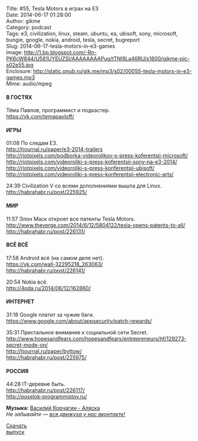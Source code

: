 Title: #55, Tesla Motors в играх на E3  
Date: 2014-06-17 01:28:00  
Author: gikme  
Category: podcast  
Tags: e3, civilization, linux, steam, ubuntu, ea, ubisoft, sony, microsoft, bungie, google, nokia, android, tesla, secret, bugreport  
Slug: 2014-06-17-tesla-motors-in-e3-games  
Image: http://1.bp.blogspot.com/-Rn-PK6cW844/U581UYEUZSI/AAAAAAAAPug/tTNI9La46RU/s1600/gikme-pic-s02e55.jpg  
Enclosure: http://static.qnub.ru/gik.me/mp3/s02/00055-tesla-motors-in-e3-games.mp3  
Mime: audio/mpeg

#### В ГОСТЯХ

Тёма Павлов, программист и подкастер.  
<https://vk.com/temapavloff/>

#### ИГРЫ

01:08 По следам E3.  
<http://tjournal.ru/paper/e3-2014-trailers>  
<http://riotpixels.com/podborka-videorolikov-s-press-koferentsii-microsoft/>  
<http://riotpixels.com/videoroliki-s-press-koferentsii-sony-na-e3-2014/>  
<http://riotpixels.com/videoroliki-s-press-konferentsii-ubisoft/>  
<http://riotpixels.com/videoroliki-s-press-konferentsii-electronic-arts/>

24:39 Civilization V со всеми дополнениями вышла для Linux.  
<http://habrahabr.ru/post/225925/>

#### МИР

11:57 Элон Маск откроет все патенты Tesla Motors.  
<http://www.theverge.com/2014/6/12/5804122/tesla-opens-patents-to-all/>  
<http://habrahabr.ru/post/226131/>

#### ВСЁ ВСЁ

17:58 Android всё (на самом деле нет).  
<https://vk.com/wall-32295218_263063/>  
<http://habrahabr.ru/post/226141/>

20:54 Nokia всё.  
<http://4pda.ru/2014/06/12/162860/>

#### ИНТЕРНЕТ

31:18 Google платит за чужие баги.  
<https://www.google.com/about/appsecurity/patch-rewards/>

35:31 Пристальное внимание к социальной сети Secret.  
<http://www.hopesandfears.com/hopesandfears/entrepreneurs/hf/129273-secret-mode-on/>  
<http://tjournal.ru/paper/byttow/>  
<http://habrahabr.ru/post/225975/>

#### РОССИЯ

44:28 IT-деревне быть.  
<http://habrahabr.ru/post/226117/>  
<http://poselok-programmistov.ru/>

**Музыка:** [Василий Корчагин - Аляска](http://vk.com/bacc3)  
*Не забывайте — [вся движуха у нас вконтакте!](http://vk.com/gikme)*

[Скачать  
выпуск](http://static.qnub.ru/gik.me/mp3/s02/00055-tesla-motors-in-e3-games.mp3)

